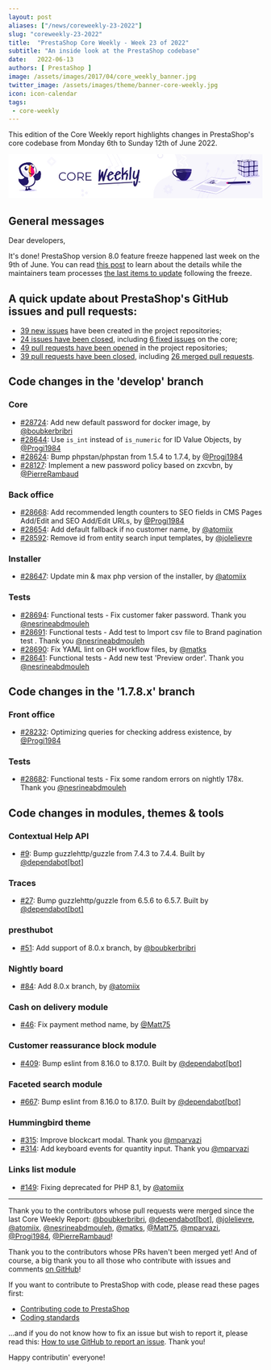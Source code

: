 ```yaml
---
layout: post
aliases: ["/news/coreweekly-23-2022"]
slug: "coreweekly-23-2022"
title:  "PrestaShop Core Weekly - Week 23 of 2022"
subtitle: "An inside look at the PrestaShop codebase"
date:   2022-06-13
authors: [ PrestaShop ]
image: /assets/images/2017/04/core_weekly_banner.jpg
twitter_image: /assets/images/theme/banner-core-weekly.jpg
icon: icon-calendar
tags:
 - core-weekly
---
```


This edition of the Core Weekly report highlights changes in PrestaShop's core codebase from Monday 6th to Sunday 12th of June 2022.

![Core Weekly banner](/assets/images/2018/12/banner-core-weekly.jpg)

## General messages

Dear developers,

It's done! PrestaShop version 8.0 feature freeze happened last week on the 9th of June. You can read [this post](https://build.prestashop.com/news/prestashop-feature-freeze-v8/) to learn about the details while the maintainers team processes [the last items to update](https://github.com/PrestaShop/PrestaShop/issues/28708) following the freeze.


## A quick update about PrestaShop's GitHub issues and pull requests:

- [39 new issues](https://github.com/search?q=org%3APrestaShop+is%3Apublic++-repo%3Aprestashop%2Fprestashop.github.io++is%3Aissue+created%3A2022-06-06..2022-06-12) have been created in the project repositories;
- [24 issues have been closed](https://github.com/search?q=org%3APrestaShop+is%3Apublic++-repo%3Aprestashop%2Fprestashop.github.io++is%3Aissue+closed%3A2022-06-06..2022-06-12), including [6 fixed issues](https://github.com/search?q=org%3APrestaShop+is%3Apublic++-repo%3Aprestashop%2Fprestashop.github.io++is%3Aissue+label%3Afixed+closed%3A2022-06-06..2022-06-12) on the core;
- [49 pull requests have been opened](https://github.com/search?q=org%3APrestaShop+is%3Apublic++-repo%3Aprestashop%2Fprestashop.github.io++is%3Apr+created%3A2022-06-06..2022-06-12) in the project repositories;
- [39 pull requests have been closed](https://github.com/search?q=org%3APrestaShop+is%3Apublic++-repo%3Aprestashop%2Fprestashop.github.io++is%3Apr+closed%3A2022-06-06..2022-06-12), including [26 merged pull requests](https://github.com/search?q=org%3APrestaShop+is%3Apublic++-repo%3Aprestashop%2Fprestashop.github.io++is%3Apr+merged%3A2022-06-06..2022-06-12).
        


## Code changes in the 'develop' branch


### Core
* [#28724](https://github.com/PrestaShop/PrestaShop/pull/28724): Add new default password for docker image, by [@boubkerbribri](https://github.com/boubkerbribri)
* [#28644](https://github.com/PrestaShop/PrestaShop/pull/28644): Use `is_int` instead of `is_numeric` for ID Value Objects, by [@Progi1984](https://github.com/Progi1984)
* [#28624](https://github.com/PrestaShop/PrestaShop/pull/28624): Bump phpstan/phpstan from 1.5.4 to 1.7.4, by [@Progi1984](https://github.com/Progi1984)
* [#28127](https://github.com/PrestaShop/PrestaShop/pull/28127): Implement a new password policy based on zxcvbn, by [@PierreRambaud](https://github.com/PierreRambaud)


### Back office
* [#28668](https://github.com/PrestaShop/PrestaShop/pull/28668): Add recommended length counters to SEO fields in CMS Pages Add/Edit and SEO Add/Edit URLs, by [@Progi1984](https://github.com/Progi1984)
* [#28654](https://github.com/PrestaShop/PrestaShop/pull/28654): Add default fallback if no customer name, by [@atomiix](https://github.com/atomiix)
* [#28592](https://github.com/PrestaShop/PrestaShop/pull/28592): Remove id from entity search input templates, by [@jolelievre](https://github.com/jolelievre)


### Installer
* [#28647](https://github.com/PrestaShop/PrestaShop/pull/28647): Update min & max php version of the installer, by [@atomiix](https://github.com/atomiix)


### Tests
* [#28694](https://github.com/PrestaShop/PrestaShop/pull/28694): Functional tests - Fix customer faker password. Thank you [@nesrineabdmouleh](https://github.com/nesrineabdmouleh)
* [#28691](https://github.com/PrestaShop/PrestaShop/pull/28691): Functional tests - Add test to Import csv file to Brand pagination test . Thank you [@nesrineabdmouleh](https://github.com/nesrineabdmouleh)
* [#28690](https://github.com/PrestaShop/PrestaShop/pull/28690): Fix YAML lint on GH workflow files, by [@matks](https://github.com/matks)
* [#28641](https://github.com/PrestaShop/PrestaShop/pull/28641): Functional tests - Add new test 'Preview order'. Thank you [@nesrineabdmouleh](https://github.com/nesrineabdmouleh)


## Code changes in the '1.7.8.x' branch


### Front office
* [#28232](https://github.com/PrestaShop/PrestaShop/pull/28232): Optimizing queries for checking address existence, by [@Progi1984](https://github.com/Progi1984)


### Tests
* [#28682](https://github.com/PrestaShop/PrestaShop/pull/28682): Functional tests - Fix some random errors on nightly 178x. Thank you [@nesrineabdmouleh](https://github.com/nesrineabdmouleh)


## Code changes in modules, themes & tools


### Contextual Help API
* [#9](https://github.com/PrestaShop/contextual-help-api/pull/9): Bump guzzlehttp/guzzle from 7.4.3 to 7.4.4. Built by [@dependabot[bot]](https://github.com/apps/dependabot)


### Traces
* [#27](https://github.com/PrestaShop/traces/pull/27): Bump guzzlehttp/guzzle from 6.5.6 to 6.5.7. Built by [@dependabot[bot]](https://github.com/apps/dependabot)


### presthubot
* [#51](https://github.com/PrestaShop/presthubot/pull/51): Add support of 8.0.x branch, by [@boubkerbribri](https://github.com/boubkerbribri)


### Nightly board
* [#84](https://github.com/PrestaShop/nightly-board/pull/84): Add 8.0.x branch, by [@atomiix](https://github.com/atomiix)


### Cash on delivery module
* [#46](https://github.com/PrestaShop/ps_cashondelivery/pull/46): Fix payment method name, by [@Matt75](https://github.com/Matt75)


### Customer reassurance block module
* [#409](https://github.com/PrestaShop/blockreassurance/pull/409): Bump eslint from 8.16.0 to 8.17.0. Built by [@dependabot[bot]](https://github.com/apps/dependabot)


### Faceted search module
* [#667](https://github.com/PrestaShop/ps_facetedsearch/pull/667): Bump eslint from 8.16.0 to 8.17.0. Built by [@dependabot[bot]](https://github.com/apps/dependabot)


### Hummingbird theme
* [#315](https://github.com/PrestaShop/hummingbird/pull/315): Improve blockcart modal. Thank you [@mparvazi](https://github.com/mparvazi)
* [#314](https://github.com/PrestaShop/hummingbird/pull/314): Add keyboard events for quantity input. Thank you [@mparvazi](https://github.com/mparvazi)


### Links list module
* [#149](https://github.com/PrestaShop/ps_linklist/pull/149): Fixing deprecated for PHP 8.1, by [@atomiix](https://github.com/atomiix)


<hr />

Thank you to the contributors whose pull requests were merged since the last Core Weekly Report: [@boubkerbribri](https://github.com/boubkerbribri), [@dependabot[bot]](https://github.com/apps/dependabot), [@jolelievre](https://github.com/jolelievre), [@atomiix](https://github.com/atomiix), [@nesrineabdmouleh](https://github.com/nesrineabdmouleh), [@matks](https://github.com/matks), [@Matt75](https://github.com/Matt75), [@mparvazi](https://github.com/mparvazi), [@Progi1984](https://github.com/Progi1984), [@PierreRambaud](https://github.com/PierreRambaud)!

Thank you to the contributors whose PRs haven't been merged yet! And of course, a big thank you to all those who contribute with issues and comments [on GitHub](https://github.com/PrestaShop/PrestaShop)!

If you want to contribute to PrestaShop with code, please read these pages first:

 * [Contributing code to PrestaShop](https://devdocs.prestashop.com/8/contribute/contribution-guidelines/)
 * [Coding standards](https://devdocs.prestashop.com/8/development/coding-standards/)

...and if you do not know how to fix an issue but wish to report it, please read this: [How to use GitHub to report an issue](https://devdocs.prestashop.com/8/contribute/contribute-reporting-issues/). Thank you!

Happy contributin' everyone!


